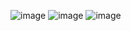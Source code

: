 ![image](https://github.com/user-attachments/assets/cb31e315-7b00-4cda-a764-ff474c8c7f67)
![image](https://github.com/user-attachments/assets/fad0150d-ae7f-4743-a7df-bb84157e2b84)
![image](https://github.com/user-attachments/assets/6f4a6e58-1f11-43b2-be33-320d1eb5f7ad)

